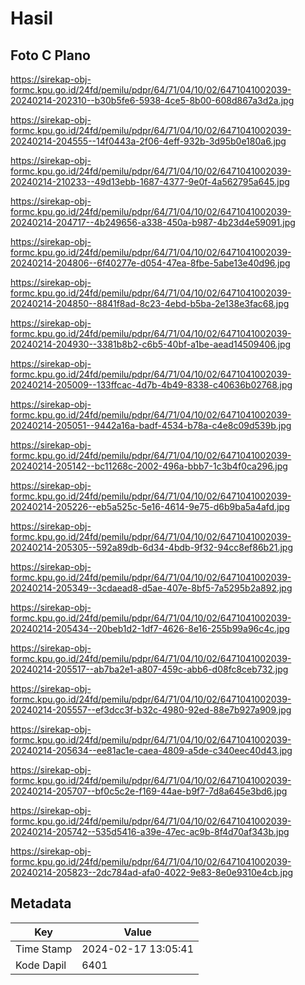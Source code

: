 # Hasil

## Foto C Plano

https://sirekap-obj-formc.kpu.go.id/24fd/pemilu/pdpr/64/71/04/10/02/6471041002039-20240214-202310--b30b5fe6-5938-4ce5-8b00-608d867a3d2a.jpg

https://sirekap-obj-formc.kpu.go.id/24fd/pemilu/pdpr/64/71/04/10/02/6471041002039-20240214-204555--14f0443a-2f06-4eff-932b-3d95b0e180a6.jpg

https://sirekap-obj-formc.kpu.go.id/24fd/pemilu/pdpr/64/71/04/10/02/6471041002039-20240214-210233--49d13ebb-1687-4377-9e0f-4a562795a645.jpg

https://sirekap-obj-formc.kpu.go.id/24fd/pemilu/pdpr/64/71/04/10/02/6471041002039-20240214-204717--4b249656-a338-450a-b987-4b23d4e59091.jpg

https://sirekap-obj-formc.kpu.go.id/24fd/pemilu/pdpr/64/71/04/10/02/6471041002039-20240214-204806--6f40277e-d054-47ea-8fbe-5abe13e40d96.jpg

https://sirekap-obj-formc.kpu.go.id/24fd/pemilu/pdpr/64/71/04/10/02/6471041002039-20240214-204850--8841f8ad-8c23-4ebd-b5ba-2e138e3fac68.jpg

https://sirekap-obj-formc.kpu.go.id/24fd/pemilu/pdpr/64/71/04/10/02/6471041002039-20240214-204930--3381b8b2-c6b5-40bf-a1be-aead14509406.jpg

https://sirekap-obj-formc.kpu.go.id/24fd/pemilu/pdpr/64/71/04/10/02/6471041002039-20240214-205009--133ffcac-4d7b-4b49-8338-c40636b02768.jpg

https://sirekap-obj-formc.kpu.go.id/24fd/pemilu/pdpr/64/71/04/10/02/6471041002039-20240214-205051--9442a16a-badf-4534-b78a-c4e8c09d539b.jpg

https://sirekap-obj-formc.kpu.go.id/24fd/pemilu/pdpr/64/71/04/10/02/6471041002039-20240214-205142--bc11268c-2002-496a-bbb7-1c3b4f0ca296.jpg

https://sirekap-obj-formc.kpu.go.id/24fd/pemilu/pdpr/64/71/04/10/02/6471041002039-20240214-205226--eb5a525c-5e16-4614-9e75-d6b9ba5a4afd.jpg

https://sirekap-obj-formc.kpu.go.id/24fd/pemilu/pdpr/64/71/04/10/02/6471041002039-20240214-205305--592a89db-6d34-4bdb-9f32-94cc8ef86b21.jpg

https://sirekap-obj-formc.kpu.go.id/24fd/pemilu/pdpr/64/71/04/10/02/6471041002039-20240214-205349--3cdaead8-d5ae-407e-8bf5-7a5295b2a892.jpg

https://sirekap-obj-formc.kpu.go.id/24fd/pemilu/pdpr/64/71/04/10/02/6471041002039-20240214-205434--20beb1d2-1df7-4626-8e16-255b99a96c4c.jpg

https://sirekap-obj-formc.kpu.go.id/24fd/pemilu/pdpr/64/71/04/10/02/6471041002039-20240214-205517--ab7ba2e1-a807-459c-abb6-d08fc8ceb732.jpg

https://sirekap-obj-formc.kpu.go.id/24fd/pemilu/pdpr/64/71/04/10/02/6471041002039-20240214-205557--ef3dcc3f-b32c-4980-92ed-88e7b927a909.jpg

https://sirekap-obj-formc.kpu.go.id/24fd/pemilu/pdpr/64/71/04/10/02/6471041002039-20240214-205634--ee81ac1e-caea-4809-a5de-c340eec40d43.jpg

https://sirekap-obj-formc.kpu.go.id/24fd/pemilu/pdpr/64/71/04/10/02/6471041002039-20240214-205707--bf0c5c2e-f169-44ae-b9f7-7d8a645e3bd6.jpg

https://sirekap-obj-formc.kpu.go.id/24fd/pemilu/pdpr/64/71/04/10/02/6471041002039-20240214-205742--535d5416-a39e-47ec-ac9b-8f4d70af343b.jpg

https://sirekap-obj-formc.kpu.go.id/24fd/pemilu/pdpr/64/71/04/10/02/6471041002039-20240214-205823--2dc784ad-afa0-4022-9e83-8e0e9310e4cb.jpg


## Metadata

| Key        | Value               |
| ---------- | ------------------- |
| Time Stamp | 2024-02-17 13:05:41 |
| Kode Dapil | 6401                |



